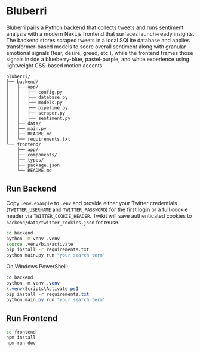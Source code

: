# Bluberri

Bluberri pairs a Python backend that collects tweets and runs sentiment analysis with a modern Next.js frontend that surfaces launch-ready insights. The backend stores scraped tweets in a local SQLite database and applies transformer-based models to score overall sentiment along with granular emotional signals (fear, desire, greed, etc.), while the frontend frames those signals inside a blueberry-blue, pastel-purple, and white experience using lightweight CSS-based motion accents.

```
bluberri/
├── backend/
│   ├── app/
│   │   ├── config.py
│   │   ├── database.py
│   │   ├── models.py
│   │   ├── pipeline.py
│   │   ├── scraper.py
│   │   └── sentiment.py
│   ├── data/
│   ├── main.py
│   ├── README.md
│   └── requirements.txt
└── frontend/
	├── app/
	├── components/
	├── types/
	├── package.json
	└── README.md
```

## Run Backend

Copy `.env.example` to `.env` and provide either your Twitter credentials (`TWITTER_USERNAME` and `TWITTER_PASSWORD`) for the first login or a full cookie header via `TWITTER_COOKIE_HEADER`. Twikit will save authenticated cookies to `backend/data/twitter_cookies.json` for reuse.

```bash
cd backend
python -m venv .venv
source .venv/bin/activate
pip install -r requirements.txt
python main.py run "your search term"
```

On Windows PowerShell:

```powershell
cd backend
python -m venv .venv
\.venv\Scripts\Activate.ps1
pip install -r requirements.txt
python main.py run "your search term"
```

## Run Frontend

```bash
cd frontend
npm install
npm run dev
```


